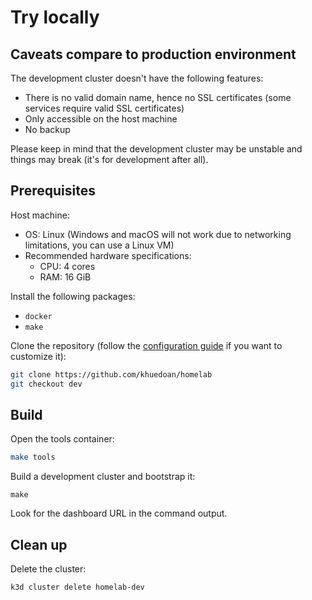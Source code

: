 # Try locally

## Caveats compare to production environment

The development cluster doesn't have the following features:

- There is no valid domain name, hence no SSL certificates (some services require valid SSL certificates)
- Only accessible on the host machine
- No backup
<!-- TODO more caveats here -->

Please keep in mind that the development cluster may be unstable and things may break (it's for development after all).

## Prerequisites

Host machine:

- OS: Linux (Windows and macOS will not work due to networking limitations, you can use a Linux VM)
- Recommended hardware specifications:
  - CPU: 4 cores
  - RAM: 16 GiB

Install the following packages:

- `docker`
- `make`

Clone the repository (follow the [configuration guide](./deployment/configuration.md) if you want to customize it):

```sh
git clone https://github.com/khuedoan/homelab
git checkout dev
```

## Build

Open the tools container:

```sh
make tools
```

Build a development cluster and bootstrap it:

```
make
```

Look for the dashboard URL in the command output.

## Clean up

Delete the cluster:

```sh
k3d cluster delete homelab-dev
```
